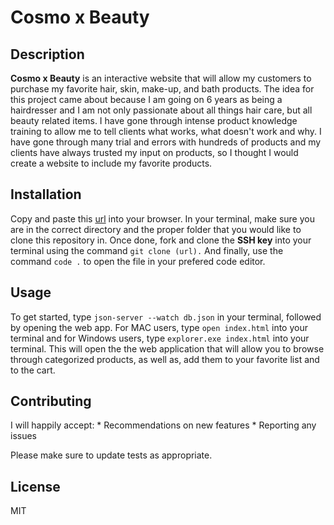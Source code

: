 # Cosmo x Beauty

## Description 
**Cosmo x Beauty** is an interactive website that will allow my customers to purchase my favorite hair, skin, make-up, and bath products. The idea for this project came about because I am going on 6 years as being a hairdresser and I am not only passionate about all things hair care, but all beauty related items. I have gone through intense product knowledge training to allow me to tell clients what works, what doesn't work and why. I have gone through many trial and errors with hundreds of products and my clients have always trusted my input on products, so I thought I would create a website to include my favorite products.  

## Installation
Copy and paste this [url](https://github.com/SteJoSi/Phase-1-Project-Fav-Products.git) into your browser. In your terminal, make sure you are in the correct directory and the proper folder that you would like to clone this repository in. Once done, fork and clone the **SSH key** into your terminal using the command `git clone (url).` And finally, use the command `code .` to open the file in your prefered code editor.

## Usage
To get started, type `json-server --watch db.json` in your terminal, followed by opening the web app.
For MAC users, type `open index.html` into your terminal and for Windows users, type `explorer.exe index.html` into your terminal. This will open the the web application that will allow you to browse through categorized products, as well as, add them to your favorite list and to the cart.

## Contributing
I will happily accept: 
    * Recommendations on new features
    * Reporting any issues

Please make sure to update tests as appropriate.
 
## License
MIT